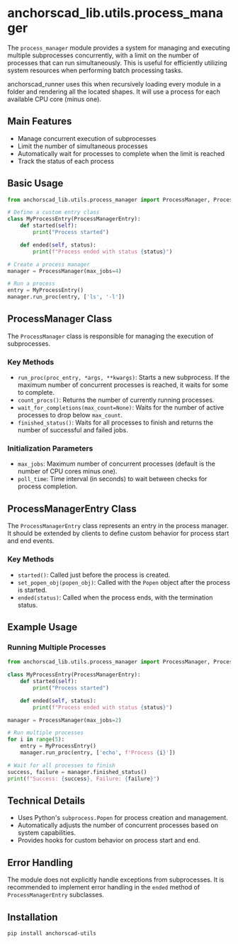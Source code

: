 # anchorscad_lib.utils.process_manager

The `process_manager` module provides a system for managing and executing multiple subprocesses concurrently, with a limit on the number of processes that can run simultaneously. This is useful for efficiently utilizing system resources when performing batch processing tasks.

anchorscad_runner uses this when recursively loading every module in a folder and rendering 
all the located shapes. It will use a process for each available CPU core (minus one).

## Main Features

- Manage concurrent execution of subprocesses
- Limit the number of simultaneous processes
- Automatically wait for processes to complete when the limit is reached
- Track the status of each process

## Basic Usage

```python
from anchorscad_lib.utils.process_manager import ProcessManager, ProcessManagerEntry

# Define a custom entry class
class MyProcessEntry(ProcessManagerEntry):
    def started(self):
        print("Process started")

    def ended(self, status):
        print(f"Process ended with status {status}")

# Create a process manager
manager = ProcessManager(max_jobs=4)

# Run a process
entry = MyProcessEntry()
manager.run_proc(entry, ['ls', '-l'])
```

## ProcessManager Class

The `ProcessManager` class is responsible for managing the execution of subprocesses.

### Key Methods

- `run_proc(proc_entry, *args, **kwargs)`: Starts a new subprocess. If the maximum number of concurrent processes is reached, it waits for some to complete.
- `count_procs()`: Returns the number of currently running processes.
- `wait_for_completions(max_count=None)`: Waits for the number of active processes to drop below `max_count`.
- `finished_status()`: Waits for all processes to finish and returns the number of successful and failed jobs.

### Initialization Parameters

- `max_jobs`: Maximum number of concurrent processes (default is the number of CPU cores minus one).
- `poll_time`: Time interval (in seconds) to wait between checks for process completion.

## ProcessManagerEntry Class

The `ProcessManagerEntry` class represents an entry in the process manager. It should be extended by clients to define custom behavior for process start and end events.

### Key Methods

- `started()`: Called just before the process is created.
- `set_popen_obj(popen_obj)`: Called with the `Popen` object after the process is started.
- `ended(status)`: Called when the process ends, with the termination status.

## Example Usage

### Running Multiple Processes

```python
from anchorscad_lib.utils.process_manager import ProcessManager, ProcessManagerEntry

class MyProcessEntry(ProcessManagerEntry):
    def started(self):
        print("Process started")

    def ended(self, status):
        print(f"Process ended with status {status}")

manager = ProcessManager(max_jobs=2)

# Run multiple processes
for i in range(5):
    entry = MyProcessEntry()
    manager.run_proc(entry, ['echo', f'Process {i}'])

# Wait for all processes to finish
success, failure = manager.finished_status()
print(f"Success: {success}, Failure: {failure}")
```

## Technical Details

- Uses Python's `subprocess.Popen` for process creation and management.
- Automatically adjusts the number of concurrent processes based on system capabilities.
- Provides hooks for custom behavior on process start and end.

## Error Handling

The module does not explicitly handle exceptions from subprocesses. It is recommended to implement error handling in the `ended` method of `ProcessManagerEntry` subclasses.

## Installation

```bash
pip install anchorscad-utils
```
 
